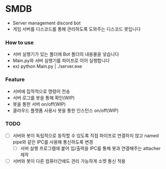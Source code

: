 # SMDB
- Server management discord bot
- 게임 서버를 디스코드를 통해 관리하도록 도와주는 디스코드 봇입니다

### How to use
- 서버 실행기가 있는 폴더에 Bot 폴더의 내용물을 넣습니다
- Main.py와 서버 실행기를 파이프로 이어 실행합니다
- ex) python Main.py | ./server.exe

### Feature
- 서버에 집적적으로 명령어 전송
- 서버 로그를 봇을 통해 확인(WIP)
- 봇을 통한 서버 on/off(WIP)
- 클라우드 플랫폼 사용시 봇을 통한 인스턴스 on/off(WIP)

### TODO
- [ ] 서버와 봇이 독립적으로 동작할 수 있도록 직접 파이프로 연결하지 않고 named pipe와 같은 IPC를 사용해 통신하도록 변경
  - [ ] 서버 실행 프로그램에 붙어 입/출력을 IPC를 통해 봇과 연결해주는 attacher 제작

- [ ] 서버와 봇이 다른 컴퓨터간에도 관리 가능하게 소켓 통신 적용
